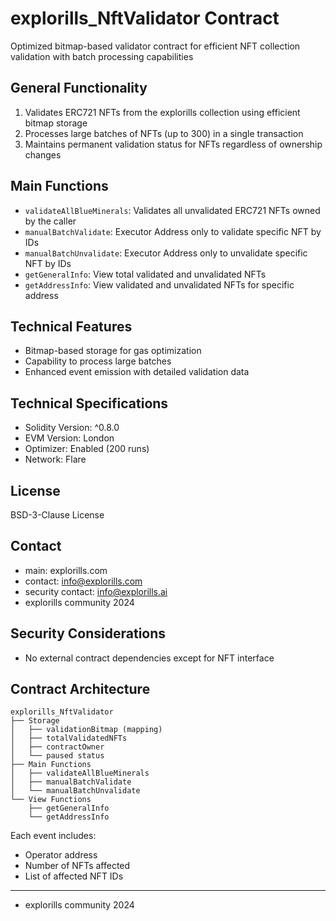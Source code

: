 # explorills_NftValidator Contract
Optimized bitmap-based validator contract for efficient NFT collection validation with batch processing capabilities

## General Functionality
1. Validates ERC721 NFTs from the explorills collection using efficient bitmap storage
2. Processes large batches of NFTs (up to 300) in a single transaction
3. Maintains permanent validation status for NFTs regardless of ownership changes

## Main Functions
* `validateAllBlueMinerals`: Validates all unvalidated ERC721 NFTs owned by the caller
* `manualBatchValidate`: Executor Address only to validate specific NFT by IDs
* `manualBatchUnvalidate`: Executor Address only to unvalidate specific NFT by IDs
* `getGeneralInfo`: View total validated and unvalidated NFTs
* `getAddressInfo`: View validated and unvalidated NFTs for specific address

## Technical Features
* Bitmap-based storage for gas optimization
* Capability to process large batches
* Enhanced event emission with detailed validation data

## Technical Specifications
* Solidity Version: ^0.8.0
* EVM Version: London
* Optimizer: Enabled (200 runs)
* Network: Flare

## License
BSD-3-Clause License

## Contact
* main: explorills.com
* contact: info@explorills.com
* security contact: info@explorills.ai
* explorills community 2024

## Security Considerations
* No external contract dependencies except for NFT interface

## Contract Architecture
```
explorills_NftValidator
├── Storage
│   ├── validationBitmap (mapping)
│   ├── totalValidatedNFTs
│   ├── contractOwner
│   └── paused status
├── Main Functions
│   ├── validateAllBlueMinerals
│   ├── manualBatchValidate
│   └── manualBatchUnvalidate
└── View Functions
    ├── getGeneralInfo
    └── getAddressInfo
```

Each event includes:
* Operator address
* Number of NFTs affected
* List of affected NFT IDs

---

* explorills community 2024
